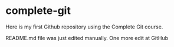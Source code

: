 # complete-git
Here is my first Github repository using the Complete Git course.

README.md file was just edited manually. One more edit at GitHub

